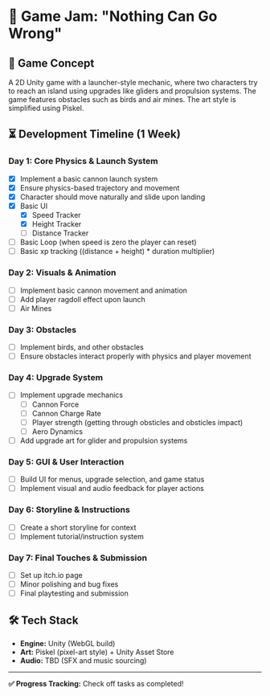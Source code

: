 # 🚀 Game Jam: "Nothing Can Go Wrong"

## 🎯 Game Concept
A 2D Unity game with a launcher-style mechanic, where two characters try to reach an island using upgrades like gliders and propulsion systems. The game features obstacles such as birds and air mines. The art style is simplified using Piskel.

## ⏳ Development Timeline (1 Week)

### **Day 1: Core Physics & Launch System**
- [x] Implement a basic cannon launch system
- [x] Ensure physics-based trajectory and movement
- [x] Character should move naturally and slide upon landing
- [x] Basic UI
  - [x] Speed Tracker
  - [x] Height Tracker
  - [ ] Distance Tracker
- [ ]  Basic Loop (when speed is zero the player can reset)
- [ ]  Basic xp tracking ((distance + height) * duration multiplier)

### **Day 2: Visuals & Animation**
- [ ] Implement basic cannon movement and animation
- [ ] Add player ragdoll effect upon launch
- [ ] Air Mines

### **Day 3: Obstacles**
- [ ] Implement birds, and other obstacles
- [ ] Ensure obstacles interact properly with physics and player movement

### **Day 4: Upgrade System**
- [ ] Implement upgrade mechanics
  - [ ] Cannon Force
  - [ ] Cannon Charge Rate
  - [ ] Player strength (getting through obsticles and obsticles impact)
  - [ ] Aero Dynamics
- [ ] Add upgrade art for glider and propulsion systems

### **Day 5: GUI & User Interaction**
- [ ] Build UI for menus, upgrade selection, and game status
- [ ] Implement visual and audio feedback for player actions

### **Day 6: Storyline & Instructions**
- [ ] Create a short storyline for context
- [ ] Implement tutorial/instruction system

### **Day 7: Final Touches & Submission**
- [ ] Set up itch.io page
- [ ] Minor polishing and bug fixes
- [ ] Final playtesting and submission

## 🛠️ Tech Stack
- **Engine:** Unity (WebGL build)
- **Art:** Piskel (pixel-art style) + Unity Asset Store
- **Audio:** TBD (SFX and music sourcing)

---

**✅ Progress Tracking:** Check off tasks as completed!
